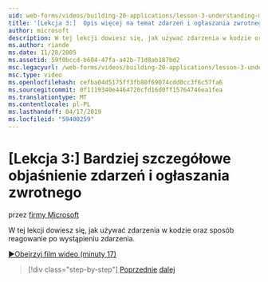 ```yaml
---
uid: web-forms/videos/building-20-applications/lesson-3-understanding-more-about-events-and-postback
title: '[Lekcja 3:]  Opis więcej na temat zdarzeń i ogłaszania zwrotnego | Dokumentacja firmy Microsoft'
author: microsoft
description: W tej lekcji dowiesz się, jak używać zdarzenia w kodzie oraz sposób reagowanie po wystąpieniu zdarzenia.
ms.author: riande
ms.date: 11/28/2005
ms.assetid: 59f0bccd-b604-47fa-a42b-71d8ab187bd2
msc.legacyurl: /web-forms/videos/building-20-applications/lesson-3-understanding-more-about-events-and-postback
msc.type: video
ms.openlocfilehash: cefba04d5175ff3fb80f69074cdd0cc3f6c57fa6
ms.sourcegitcommit: 0f1119340e4464720cfd16d0ff15764746ea1fea
ms.translationtype: MT
ms.contentlocale: pl-PL
ms.lasthandoff: 04/17/2019
ms.locfileid: "59400259"
---
```

# <a name="lesson-3--understanding-more-about-events-and-postback"></a>[Lekcja 3:] Bardziej szczegółowe objaśnienie zdarzeń i ogłaszania zwrotnego

przez [firmy Microsoft](https://github.com/microsoft)

W tej lekcji dowiesz się, jak używać zdarzenia w kodzie oraz sposób reagowanie po wystąpieniu zdarzenia.

[&#9654;Obejrzyj film wideo (minuty 17)](https://channel9.msdn.com/Blogs/ASP-NET-Site-Videos/lesson-3-understanding-more-about-events-and-postback)

> [!div class="step-by-step"]
> [Poprzednie](lesson-2-creating-a-web-forms-user-interface.md)
> [dalej](lesson-4-understanding-web-application-state.md)
